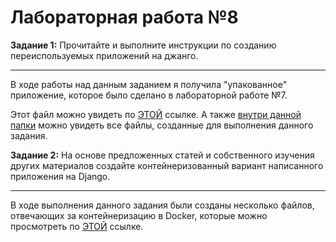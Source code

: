 # Лабораторная работа №8

**Задание 1:** Прочитайте и выполните инструкции по созданию переиспользуемых приложений на джанго.

---

В ходе работы над данным заданием я получила "упакованное" приложение, которое было сделано в лабораторной работе №7.

Этот файл можно увидеть по [ЭТОЙ](https://github.com/iamgo100/python-course/tree/master/Sem7/lr8/django-polls/dist/django-polls-0.1.tar.gz) ссылке. А также [внутри данной папки](https://github.com/iamgo100/python-course/tree/master/Sem7/lr8/django-polls/) можно увидеть все файлы, созданные для выполнения данного задания.

**Задание 2:** На основе предложенных статей и собственного изучения других материалов создайте контейнеризованный вариант написанного приложения на Django.

---

В ходе выполнения данного задания были созданы несколько файлов, отвечающих за контейнеризацию в Docker, которые можно просмотреть по [ЭТОЙ](https://github.com/iamgo100/python-course/tree/master/Sem7/lr8/polls-docker) ссылке.